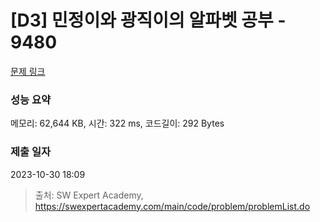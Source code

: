 # [D3] 민정이와 광직이의 알파벳 공부 - 9480 

[문제 링크](https://swexpertacademy.com/main/code/problem/problemDetail.do?contestProbId=AXAdrmW61ssDFAXq) 

### 성능 요약

메모리: 62,644 KB, 시간: 322 ms, 코드길이: 292 Bytes

### 제출 일자

2023-10-30 18:09



> 출처: SW Expert Academy, https://swexpertacademy.com/main/code/problem/problemList.do